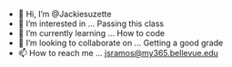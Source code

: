 - 👋 Hi, I’m @Jackiesuzette
- 👀 I’m interested in ... Passing this class
- 🌱 I’m currently learning ... How to code
- 💞️ I’m looking to collaborate on ... Getting a good grade
- 📫 How to reach me ... jsramos@my365.bellevue.edu

<!---
Jackiesuzette/Jackiesuzette is a ✨ special ✨ repository because its `README.md` (this file) appears on your GitHub profile.
You can click the Preview link to take a look at your changes.
--->
